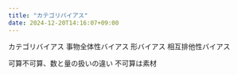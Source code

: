 ```yaml
---
title: "カテゴリバイアス"
date: 2024-12-20T14:16:07+09:00
---
```

カテゴリバイアス
事物全体性バイアス
形バイアス
相互排他性バイアス

可算不可算、数と量の扱いの違い
不可算は素材
